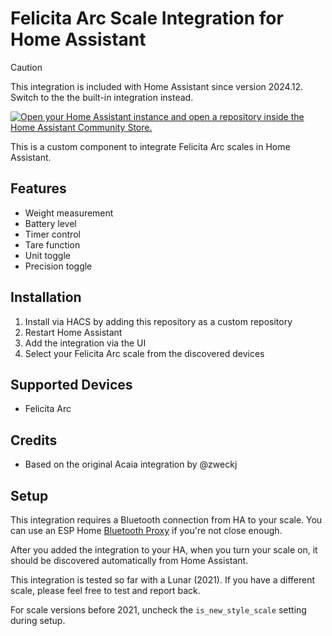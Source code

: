 # Felicita Arc Scale Integration for Home Assistant

> [!CAUTION]
> This integration is included with Home Assistant since version 2024.12. Switch to the the built-in integration instead.

[![Open your Home Assistant instance and open a repository inside the Home Assistant Community Store.](https://my.home-assistant.io/badges/hacs_repository.svg)](https://my.home-assistant.io/redirect/hacs_repository/?owner=zweckj&repository=felicita&category=integration)

This is a custom component to integrate Felicita Arc scales in Home Assistant.

## Features
- Weight measurement
- Battery level
- Timer control
- Tare function
- Unit toggle
- Precision toggle

## Installation

1. Install via HACS by adding this repository as a custom repository
2. Restart Home Assistant
3. Add the integration via the UI
4. Select your Felicita Arc scale from the discovered devices

## Supported Devices
- Felicita Arc

## Credits
- Based on the original Acaia integration by @zweckj

## Setup
This integration requires a Bluetooth connection from HA to your scale. You can use an ESP Home [Bluetooth Proxy](https://esphome.github.io/bluetooth-proxies/) if you're not close enough.

After you added the integration to your HA, when you turn your scale on, it should be discovered automatically from Home Assistant.

This integration is tested so far with a Lunar (2021). If you have a different scale, please feel free to test and report back. 

For scale versions before 2021, uncheck the `is_new_style_scale` setting during setup.
